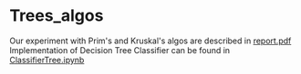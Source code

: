 # Trees_algos
Our experiment with Prim's and Kruskal's algos are described in [report.pdf](report.pdf)
Implementation of Decision Tree Classifier can be found in [ClassifierTree.ipynb](ClassifierTree.ipynb)
